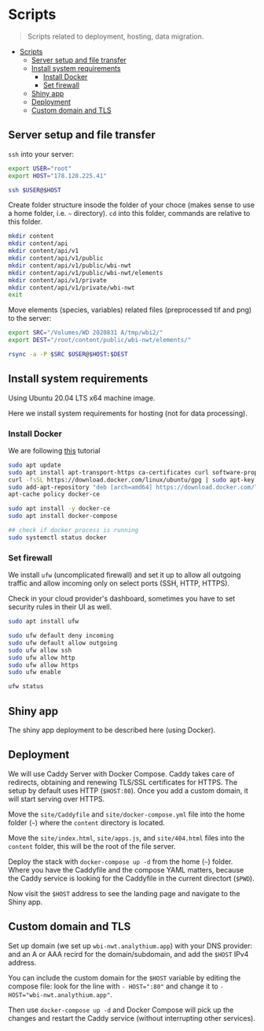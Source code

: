 # Scripts
> Scripts related to deployment, hosting, data migration.

- [Scripts](#scripts)
  - [Server setup and file transfer](#server-setup-and-file-transfer)
  - [Install system requirements](#install-system-requirements)
    - [Install Docker](#install-docker)
    - [Set firewall](#set-firewall)
  - [Shiny app](#shiny-app)
  - [Deployment](#deployment)
  - [Custom domain and TLS](#custom-domain-and-tls)

## Server setup and file transfer

`ssh` into your server:

```bash
export USER="root"
export HOST="178.128.225.41"

ssh $USER@$HOST
```

Create folder structure insode the folder of your choce (makes sense to use a home folder, i.e. `~` directory). `cd` into this folder, commands are relative to this folder.

```bash
mkdir content
mkdir content/api
mkdir content/api/v1
mkdir content/api/v1/public
mkdir content/api/v1/public/wbi-nwt
mkdir content/api/v1/public/wbi-nwt/elements
mkdir content/api/v1/private
mkdir content/api/v1/private/wbi-nwt
exit
```

Move elements (species, variables) related files (preprocessed tif and png) to the server:

```bash
export SRC="/Volumes/WD 2020831 A/tmp/wbi2/"
export DEST="/root/content/public/wbi-nwt/elements/"

rsync -a -P $SRC $USER@$HOST:$DEST
```

## Install system requirements

Using Ubuntu 20.04 LTS x64 machine image.


Here we install system requirements for hosting (not for data processing).

### Install Docker

We are following [this](https://www.digitalocean.com/community/tutorials/how-to-install-and-use-docker-on-ubuntu-20-04) tutorial

```bash
sudo apt update
sudo apt install apt-transport-https ca-certificates curl software-properties-common
curl -fsSL https://download.docker.com/linux/ubuntu/gpg | sudo apt-key add -
sudo add-apt-repository "deb [arch=amd64] https://download.docker.com/linux/ubuntu focal stable"
apt-cache policy docker-ce

sudo apt install -y docker-ce
sudo apt install docker-compose

## check if docker process is running
sudo systemctl status docker
```

### Set firewall

We install `ufw` (uncomplicated firewall) and set it up to allow all outgoing traffic and allow incoming only on select ports (SSH, HTTP, HTTPS).

Check in your cloud provider's dashboard, sometimes you have to set security rules in their UI as well.

```bash
sudo apt install ufw

sudo ufw default deny incoming
sudo ufw default allow outgoing
sudo ufw allow ssh
sudo ufw allow http
sudo ufw allow https
sudo ufw enable

ufw status
```

## Shiny app

The shiny app deployment to be described here (using Docker).

## Deployment

We will use Caddy Server with Docker Compose. Caddy takes care of redirects, obtaining and renewing TLS/SSL certificates for HTTPS. The setup by default uses HTTP (`$HOST:80`). Once you add a custom domain, it will start serving over HTTPS.

Move the `site/Caddyfile` and `site/docker-compose.yml` file into the home folder (`~`) where the `content` directory is located. 

Move the `site/index.html`, `site/apps.js`, and `site/404.html` files into the `content` folder, this will be the root of the file server.

Deploy the stack with `docker-compose up -d` from the home (`~`) folder. Where you have the Caddyfile and the compose YAML matters, because the Caddy service is looking for the Caddyfile in the current directort (`$PWD`).

Now visit the `$HOST` address to see the landing page and navigate to the Shiny app.

## Custom domain and TLS

Set up domain (we set up `wbi-nwt.analythium.app`) with your DNS provider: and an A or AAA recird for the domain/subdomain, and add the `$HOST` IPv4 address.

You can include the custom domain for the `$HOST` variable by editing the compose file: look for the line with `- HOST=":80"` and change it to `- HOST="wbi-nwt.analythium.app"`.

Then use `docker-compose up -d` and Docker Compose will pick up the changes and restart the Caddy service (without interrupting other services).
